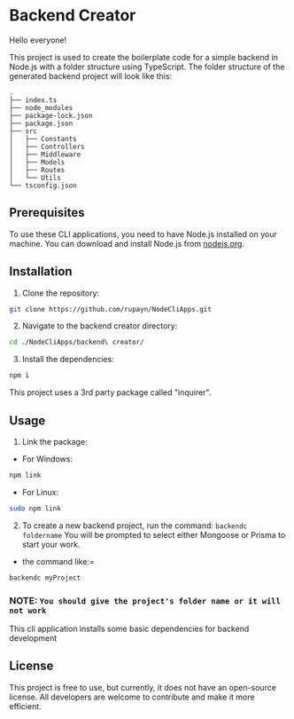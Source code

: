# Backend Creator

Hello everyone!

This project is used to create the boilerplate code for a simple backend in Node.js with a folder structure using TypeScript. The folder structure of the generated backend project will look like this:
```
.
├── index.ts
├── node_modules
├── package-lock.json
├── package.json
├── src
│   ├── Constants
│   ├── Controllers
│   ├── Middleware
│   ├── Models
│   ├── Routes
│   └── Utils
└── tsconfig.json
```
## Prerequisites

To use these CLI applications, you need to have Node.js installed on your machine. You can download and install Node.js from [nodejs.org](https://nodejs.org/).

## Installation

1. Clone the repository:
```bash
git clone https://github.com/rupayn/NodeCliApps.git
```

2. Navigate to the backend creator directory:

```bash 
cd ./NodeCliApps/backend\ creator/
```

3. Install the dependencies:
```bash
npm i
```
This project uses a 3rd party package called "inquirer".

## Usage

1. Link the package:
- For Windows: 
``` bash
npm link
```
- For Linux: 
```bash 
sudo npm link
```

2. To create a new backend project, run the command: `backendc foldername`
You will be prompted to select either Mongoose or Prisma to start your work.
- the command like:= 
```bash
backendc myProject
```
### NOTE: `You should give the project's folder name or it will not work`

This cli application installs some basic dependencies for backend development
## License

This project is free to use, but currently, it does not have an open-source license. All developers are welcome to contribute and make it more efficient.